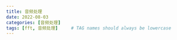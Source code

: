 ```yaml
---
title: 音频处理
date: 2022-08-03
categories: [音频处理]
tags: [fft, 音频处理]     # TAG names should always be lowercase
---
```


